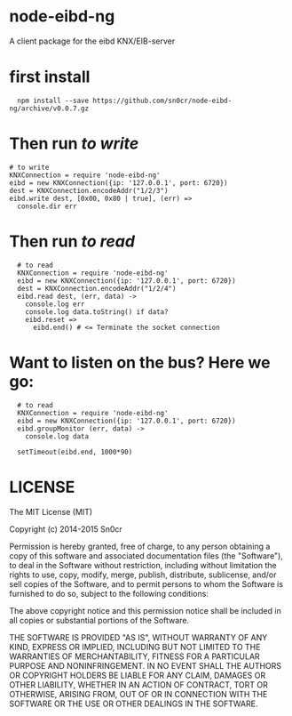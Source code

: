 node-eibd-ng
============

A client package for the eibd KNX/EIB-server

# first install

```
  npm install --save https://github.com/sn0cr/node-eibd-ng/archive/v0.0.7.gz
```
# Then run _to write_

```coffee-script
# to write 
KNXConnection = require 'node-eibd-ng'
eibd = new KNXConnection({ip: '127.0.0.1', port: 6720})
dest = KNXConnection.encodeAddr("1/2/3")
eibd.write dest, [0x00, 0x80 | true], (err) =>
  console.dir err
```
# Then run _to read_

```coffee-script
  # to read 
  KNXConnection = require 'node-eibd-ng'
  eibd = new KNXConnection({ip: '127.0.0.1', port: 6720})
  dest = KNXConnection.encodeAddr("1/2/4")
  eibd.read dest, (err, data) ->
    console.log err
    console.log data.toString() if data?
    eibd.reset => 
      eibd.end() # <= Terminate the socket connection
```

# Want to listen on the bus? Here we go:

```coffee-script
  # to read 
  KNXConnection = require 'node-eibd-ng'
  eibd = new KNXConnection({ip: '127.0.0.1', port: 6720})
  eibd.groupMonitor (err, data) ->
    console.log data

  setTimeout(eibd.end, 1000*90)
```



LICENSE
============

The MIT License (MIT)

Copyright (c) 2014-2015 Sn0cr

Permission is hereby granted, free of charge, to any person obtaining a copy
of this software and associated documentation files (the "Software"), to deal
in the Software without restriction, including without limitation the rights
to use, copy, modify, merge, publish, distribute, sublicense, and/or sell
copies of the Software, and to permit persons to whom the Software is
furnished to do so, subject to the following conditions:

The above copyright notice and this permission notice shall be included in all
copies or substantial portions of the Software.

THE SOFTWARE IS PROVIDED "AS IS", WITHOUT WARRANTY OF ANY KIND, EXPRESS OR
IMPLIED, INCLUDING BUT NOT LIMITED TO THE WARRANTIES OF MERCHANTABILITY,
FITNESS FOR A PARTICULAR PURPOSE AND NONINFRINGEMENT. IN NO EVENT SHALL THE
AUTHORS OR COPYRIGHT HOLDERS BE LIABLE FOR ANY CLAIM, DAMAGES OR OTHER
LIABILITY, WHETHER IN AN ACTION OF CONTRACT, TORT OR OTHERWISE, ARISING FROM,
OUT OF OR IN CONNECTION WITH THE SOFTWARE OR THE USE OR OTHER DEALINGS IN THE
SOFTWARE.
